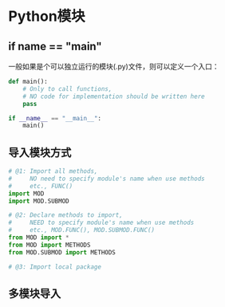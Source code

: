 # Python模块


## if __name__ == "__main__"
一般如果是个可以独立运行的模块(.py)文件，则可以定义一个入口：
```py
def main():
    # Only to call functions, 
    # NO code for implementation should be written here
    pass

if __name__ == "__main__":
    main()
```

## 导入模块方式

```py
# @1: Import all methods, 
#     NO need to specify module's name when use methods
#     etc., FUNC()
import MOD
import MOD.SUBMOD

# @2: Declare methods to import, 
#     NEED to specify module's name when use methods
#     etc., MOD.FUNC(), MOD.SUBMOD.FUNC()
from MOD import *
from MOD import METHODS
from MOD.SUBMOD import METHODS

# @3: Import local package
```

## 多模块导入
